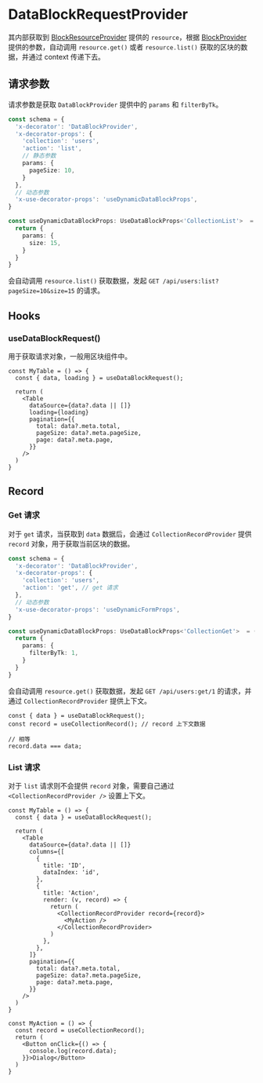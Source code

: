 # DataBlockRequestProvider

其内部获取到 [BlockResourceProvider](/core/data-block/data-block-resource-provider) 提供的 `resource`，根据 [BlockProvider](/core/data-block/data-block-provider) 提供的参数，自动调用 `resource.get()` 或者 `resource.list()` 获取的区块的数据，并通过 context 传递下去。

## 请求参数

请求参数是获取 `DataBlockProvider` 提供中的 `params` 和 `filterByTk`。

```ts | pure
const schema = {
  'x-decorator': 'DataBlockProvider',
  'x-decorator-props': {
    'collection': 'users',
    'action': 'list',
    // 静态参数
    params: {
      pageSize: 10,
    }
  },
  // 动态参数
  'x-use-decorator-props': 'useDynamicDataBlockProps',
}

const useDynamicDataBlockProps: UseDataBlockProps<'CollectionList'>  = () => {
  return {
    params: {
      size: 15,
    }
  }
}
```

会自动调用 `resource.list()` 获取数据，发起 `GET /api/users:list?pageSize=10&size=15` 的请求。

## Hooks

### useDataBlockRequest()

用于获取请求对象，一般用区块组件中。

```tsx | pure
const MyTable = () => {
  const { data, loading } = useDataBlockRequest();

  return (
    <Table
      dataSource={data?.data || []}
      loading={loading}
      pagination={{
        total: data?.meta.total,
        pageSize: data?.meta.pageSize,
        page: data?.meta.page,
      }}
    />
  )
}
```

## Record

### Get 请求

对于 `get` 请求，当获取到 `data` 数据后，会通过 `CollectionRecordProvider` 提供 `record` 对象，用于获取当前区块的数据。

```ts | pure
const schema = {
  'x-decorator': 'DataBlockProvider',
  'x-decorator-props': {
    'collection': 'users',
    'action': 'get', // get 请求
  },
  // 动态参数
  'x-use-decorator-props': 'useDynamicFormProps',
}

const useDynamicDataBlockProps: UseDataBlockProps<'CollectionGet'>  = () => {
  return {
    params: {
      filterByTk: 1,
    }
  }
}
```

会自动调用 `resource.get()` 获取数据，发起 `GET /api/users:get/1` 的请求，并通过 `CollectionRecordProvider` 提供上下文。

```tsx | pure
const { data } = useDataBlockRequest();
const record = useCollectionRecord(); // record 上下文数据

// 相等
record.data === data;
```

### List 请求

对于 `list` 请求则不会提供 `record` 对象，需要自己通过 `<CollectionRecordProvider />` 设置上下文。

```tsx | pure
const MyTable = () => {
  const { data } = useDataBlockRequest();

  return (
    <Table
      dataSource={data?.data || []}
      columns={[
        {
          title: 'ID',
          dataIndex: 'id',
        },
        {
          title: 'Action',
          render: (v, record) => {
            return (
              <CollectionRecordProvider record={record}>
                <MyAction />
              </CollectionRecordProvider>
            )
          },
        },
      ]}
      pagination={{
        total: data?.meta.total,
        pageSize: data?.meta.pageSize,
        page: data?.meta.page,
      }}
    />
  )
}

const MyAction = () => {
  const record = useCollectionRecord();
  return (
    <Button onClick={() => {
      console.log(record.data);
    }}>Dialog</Button>
  )
}
```

